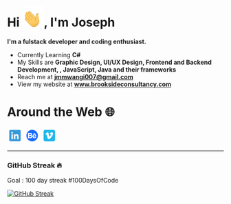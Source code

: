 <h1>Hi <img src="Data/wave.gif" width=50 >, I'm Joseph</h1>


**I'm a fulstack developer and coding enthusiast.**

- Currently Learning **C#**
- My Skills are **Graphic Design, UI/UX Design, Frontend and Backend Development, , JavaScript, Java and their frameworks**
- Reach me at **jmmwangi007@gmail.com**
- View my website at **www.brooksideconsultancy.com**




# Around the Web &#127760; 

[<img src="Data/linkedin.svg" width="36">](https://www.linkedin.com/in/jmmwangi007/)
[<img src="Data/behance.svg" width="36">](https://www.behance.com/jmmwangi007/)
[<img src="Data/vimeo.svg" width="36">](https://www.vimeo.com/jmmwangi007/)

---
<!-- [![Top Languages](https://github-readme-stats.vercel.app/api/top-langs/?username=rohan-kiratsata&layout=compact)](https://github.com/anuraghazra/github-readme-stats) -->


### GitHub Streak &#128293;
Goal : 100 day streak #100DaysOfCode

[![GitHub Streak](https://github-readme-streak-stats.herokuapp.com/?user=jmmwangi007)](https://git.io/streak-stats)


<!-- [![trophy](https://github-profile-trophy.vercel.app/?username=rohan-kiratsata&theme=onedark)](https://github.com/ryo-ma/github-profile-trophy) -->
